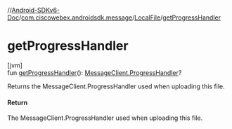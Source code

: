 //[Android-SDKv6-Doc](../../../index.md)/[com.ciscowebex.androidsdk.message](../index.md)/[LocalFile](index.md)/[getProgressHandler](get-progress-handler.md)

# getProgressHandler

[jvm]\
fun [getProgressHandler](get-progress-handler.md)(): [MessageClient.ProgressHandler](../-message-client/-progress-handler/index.md)?

Returns the MessageClient.ProgressHandler used when uploading this file.

#### Return

The MessageClient.ProgressHandler used when uploading this file.
